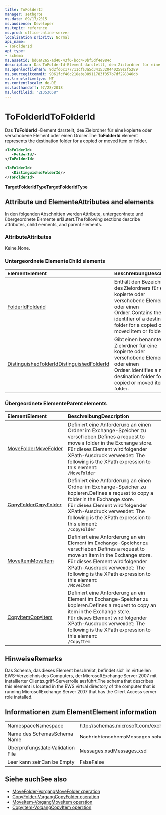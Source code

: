 ```yaml
---
title: ToFolderId
manager: sethgros
ms.date: 09/17/2015
ms.audience: Developer
ms.topic: reference
ms.prod: office-online-server
localization_priority: Normal
api_name:
- ToFolderId
api_type:
- schema
ms.assetid: bd6a4265-ad40-43f6-bcc4-0bf5df4e984c
description: Das ToFolderId-Element darstellt, den Zielordner für eine kopierte oder verschobene Element oder einen Ordner.
ms.openlocfilehash: 9d2fd6c177711cfe3a5d3415320440259e2f5289
ms.sourcegitcommit: 9061fcf40c218ebe88911783f357b7df278846db
ms.translationtype: MT
ms.contentlocale: de-DE
ms.lasthandoff: 07/28/2018
ms.locfileid: "21353658"
---
```

# <a name="tofolderid"></a><span data-ttu-id="d2e3e-103">ToFolderId</span><span class="sxs-lookup"><span data-stu-id="d2e3e-103">ToFolderId</span></span>

<span data-ttu-id="d2e3e-104">Das **ToFolderId** -Element darstellt, den Zielordner für eine kopierte oder verschobene Element oder einen Ordner.</span><span class="sxs-lookup"><span data-stu-id="d2e3e-104">The **ToFolderId** element represents the destination folder for a copied or moved item or folder.</span></span> 
  
```xml
<ToFolderId>
   <FolderId/>
</ToFolderId>
```

```xml
<ToFolderId>
   <DistinguishedFolderId/>
</ToFolderId>
```

<span data-ttu-id="d2e3e-105">**TargetFolderIdType**</span><span class="sxs-lookup"><span data-stu-id="d2e3e-105">**TargetFolderIdType**</span></span>

## <a name="attributes-and-elements"></a><span data-ttu-id="d2e3e-106">Attribute und Elemente</span><span class="sxs-lookup"><span data-stu-id="d2e3e-106">Attributes and elements</span></span>

<span data-ttu-id="d2e3e-107">In den folgenden Abschnitten werden Attribute, untergeordnete und übergeordnete Elemente erläutert.</span><span class="sxs-lookup"><span data-stu-id="d2e3e-107">The following sections describe attributes, child elements, and parent elements.</span></span>
  
### <a name="attributes"></a><span data-ttu-id="d2e3e-108">Attribute</span><span class="sxs-lookup"><span data-stu-id="d2e3e-108">Attributes</span></span>

<span data-ttu-id="d2e3e-109">Keine.</span><span class="sxs-lookup"><span data-stu-id="d2e3e-109">None.</span></span>
  
### <a name="child-elements"></a><span data-ttu-id="d2e3e-110">Untergeordnete Elemente</span><span class="sxs-lookup"><span data-stu-id="d2e3e-110">Child elements</span></span>

|<span data-ttu-id="d2e3e-111">**Element**</span><span class="sxs-lookup"><span data-stu-id="d2e3e-111">**Element**</span></span>|<span data-ttu-id="d2e3e-112">**Beschreibung**</span><span class="sxs-lookup"><span data-stu-id="d2e3e-112">**Description**</span></span>|
|:-----|:-----|
|[<span data-ttu-id="d2e3e-113">FolderId</span><span class="sxs-lookup"><span data-stu-id="d2e3e-113">FolderId</span></span>](folderid.md) <br/> |<span data-ttu-id="d2e3e-114">Enthält den Bezeichner des Zielordners für eine kopierte oder verschobene Element oder einen Ordner.</span><span class="sxs-lookup"><span data-stu-id="d2e3e-114">Contains the identifier of a destination folder for a copied or moved item or folder.</span></span>  <br/> |
|[<span data-ttu-id="d2e3e-115">DistinguishedFolderId</span><span class="sxs-lookup"><span data-stu-id="d2e3e-115">DistinguishedFolderId</span></span>](distinguishedfolderid.md) <br/> |<span data-ttu-id="d2e3e-116">Gibt einen benannten Zielordner für eine kopierte oder verschobene Element oder einen Ordner.</span><span class="sxs-lookup"><span data-stu-id="d2e3e-116">Identifies a named destination folder for a copied or moved item or folder.</span></span>  <br/> |
   
### <a name="parent-elements"></a><span data-ttu-id="d2e3e-117">Übergeordnete Elemente</span><span class="sxs-lookup"><span data-stu-id="d2e3e-117">Parent elements</span></span>

|<span data-ttu-id="d2e3e-118">**Element**</span><span class="sxs-lookup"><span data-stu-id="d2e3e-118">**Element**</span></span>|<span data-ttu-id="d2e3e-119">**Beschreibung**</span><span class="sxs-lookup"><span data-stu-id="d2e3e-119">**Description**</span></span>|
|:-----|:-----|
|[<span data-ttu-id="d2e3e-120">MoveFolder</span><span class="sxs-lookup"><span data-stu-id="d2e3e-120">MoveFolder</span></span>](movefolder.md) <br/> |<span data-ttu-id="d2e3e-121">Definiert eine Anforderung an einen Ordner im Exchange-Speicher zu verschieben.</span><span class="sxs-lookup"><span data-stu-id="d2e3e-121">Defines a request to move a folder in the Exchange store.</span></span>  <br/> <span data-ttu-id="d2e3e-122">Für dieses Element wird folgender XPath-Ausdruck verwendet: </span><span class="sxs-lookup"><span data-stu-id="d2e3e-122">The following is the XPath expression to this element:</span></span>  <br/>  `/MoveFolder` <br/> |
|[<span data-ttu-id="d2e3e-123">CopyFolder</span><span class="sxs-lookup"><span data-stu-id="d2e3e-123">CopyFolder</span></span>](copyfolder.md) <br/> |<span data-ttu-id="d2e3e-124">Definiert eine Anforderung an einen Ordner im Exchange-Speicher zu kopieren.</span><span class="sxs-lookup"><span data-stu-id="d2e3e-124">Defines a request to copy a folder in the Exchange store.</span></span>  <br/> <span data-ttu-id="d2e3e-125">Für dieses Element wird folgender XPath-Ausdruck verwendet: </span><span class="sxs-lookup"><span data-stu-id="d2e3e-125">The following is the XPath expression to this element:</span></span>  <br/>  `/CopyFolder` <br/> |
|[<span data-ttu-id="d2e3e-126">MoveItem</span><span class="sxs-lookup"><span data-stu-id="d2e3e-126">MoveItem</span></span>](moveitem.md) <br/> |<span data-ttu-id="d2e3e-127">Definiert eine Anforderung an ein Element im Exchange-Speicher zu verschieben.</span><span class="sxs-lookup"><span data-stu-id="d2e3e-127">Defines a request to move an item in the Exchange store.</span></span>  <br/> <span data-ttu-id="d2e3e-128">Für dieses Element wird folgender XPath-Ausdruck verwendet: </span><span class="sxs-lookup"><span data-stu-id="d2e3e-128">The following is the XPath expression to this element:</span></span>  <br/>  `/MoveItem` <br/> |
|[<span data-ttu-id="d2e3e-129">CopyItem</span><span class="sxs-lookup"><span data-stu-id="d2e3e-129">CopyItem</span></span>](copyitem.md) <br/> |<span data-ttu-id="d2e3e-130">Definiert eine Anforderung an ein Element im Exchange-Speicher zu kopieren.</span><span class="sxs-lookup"><span data-stu-id="d2e3e-130">Defines a request to copy an item in the Exchange store.</span></span>  <br/> <span data-ttu-id="d2e3e-131">Für dieses Element wird folgender XPath-Ausdruck verwendet: </span><span class="sxs-lookup"><span data-stu-id="d2e3e-131">The following is the XPath expression to this element:</span></span>  <br/>  `/CopyItem` <br/> |
   
## <a name="remarks"></a><span data-ttu-id="d2e3e-132">Hinweise</span><span class="sxs-lookup"><span data-stu-id="d2e3e-132">Remarks</span></span>

<span data-ttu-id="d2e3e-133">Das Schema, das dieses Element beschreibt, befindet sich im virtuellen EWS-Verzeichnis des Computers, der MicrosoftExchange Server 2007 mit installierter Clientzugriff-Serverrolle ausführt.</span><span class="sxs-lookup"><span data-stu-id="d2e3e-133">The schema that describes this element is located in the EWS virtual directory of the computer that is running MicrosoftExchange Server 2007 that has the Client Access server role installed.</span></span>
  
## <a name="element-information"></a><span data-ttu-id="d2e3e-134">Informationen zum Element</span><span class="sxs-lookup"><span data-stu-id="d2e3e-134">Element information</span></span>

|||
|:-----|:-----|
|<span data-ttu-id="d2e3e-135">Namespace</span><span class="sxs-lookup"><span data-stu-id="d2e3e-135">Namespace</span></span>  <br/> |http://schemas.microsoft.com/exchange/services/2006/messages  <br/> |
|<span data-ttu-id="d2e3e-136">Name des Schemas</span><span class="sxs-lookup"><span data-stu-id="d2e3e-136">Schema Name</span></span>  <br/> |<span data-ttu-id="d2e3e-137">Nachrichtenschema</span><span class="sxs-lookup"><span data-stu-id="d2e3e-137">Messages schema</span></span>  <br/> |
|<span data-ttu-id="d2e3e-138">Überprüfungsdatei</span><span class="sxs-lookup"><span data-stu-id="d2e3e-138">Validation File</span></span>  <br/> |<span data-ttu-id="d2e3e-139">Messages.xsd</span><span class="sxs-lookup"><span data-stu-id="d2e3e-139">Messages.xsd</span></span>  <br/> |
|<span data-ttu-id="d2e3e-140">Leer kann sein</span><span class="sxs-lookup"><span data-stu-id="d2e3e-140">Can be Empty</span></span>  <br/> |<span data-ttu-id="d2e3e-141">False</span><span class="sxs-lookup"><span data-stu-id="d2e3e-141">False</span></span>  <br/> |
   
## <a name="see-also"></a><span data-ttu-id="d2e3e-142">Siehe auch</span><span class="sxs-lookup"><span data-stu-id="d2e3e-142">See also</span></span>

- [<span data-ttu-id="d2e3e-143">MoveFolder-Vorgang</span><span class="sxs-lookup"><span data-stu-id="d2e3e-143">MoveFolder operation</span></span>](movefolder-operation.md)  
- [<span data-ttu-id="d2e3e-144">CopyFolder-Vorgang</span><span class="sxs-lookup"><span data-stu-id="d2e3e-144">CopyFolder operation</span></span>](copyfolder-operation.md) 
- [<span data-ttu-id="d2e3e-145">MoveItem-Vorgang</span><span class="sxs-lookup"><span data-stu-id="d2e3e-145">MoveItem operation</span></span>](moveitem-operation.md) 
- [<span data-ttu-id="d2e3e-146">CopyItem-Vorgang</span><span class="sxs-lookup"><span data-stu-id="d2e3e-146">CopyItem operation</span></span>](copyitem-operation.md)


